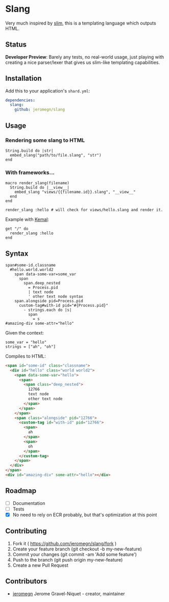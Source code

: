 # Slang

Very much inspired by [slim](https://github.com/slim-template/slim), this is a templating language which outputs HTML.

## Status

**Developer Preview**: Barely any tests, no real-world usage, just playing with creating a nice parser/lexer that gives us slim-like templating capabilities.

## Installation

Add this to your application's `shard.yml`:

```yaml
dependencies:
  slang:
    github: jeromegn/slang
```

## Usage

### Rendering some slang to HTML

```crystal
String.build do |str|
  embed_slang("path/to/file.slang", "str")
end
```

### With frameworks...

```crystal
macro render_slang(filename)
  String.build do |__view__|
    embed_slang "views/{{filename.id}}.slang", "__view__"
  end
end

render_slang :hello # will check for views/hello.slang and render it.
```

Example with [Kemal](http://kemalcr.com):

```crystal
get "/" do
  render_slang :hello
end
```

## Syntax

```slim
span#some-id.classname
  #hello.world.world2
    span data-some-var=some_var
      span
        span.deep_nested
          = Process.pid
          | text node
          ' other text node syntax
    span.alongside pid=Process.pid
      custom-tag#with-id pid="#{Process.pid}"
        - strings.each do |s|
          span
            = s
#amazing-div some-attr="hello"
```

Given the context:

```crystal
some_var = "hello"
strings = ["ah", "oh"]
```

Compiles to HTML:

```html
<span id="some-id" class="classname">
  <div id="hello" class="world world2">
    <span data-some-var="hello">
      <span>
        <span class="deep_nested">
          12766
          text node
          other text node
        </span>
      </span>
    </span>
    <span class="alongside" pid="12766">
      <custom-tag id="with-id" pid="12766">
        <span>
          ah
        </span>
        <span>
          oh
        </span>
      </custom-tag>
    </span>
  </div>
</span>
<div id="amazing-div" some-attr="hello"></div>
```

## Roadmap

- [ ] Documentation
- [ ] Tests
- [x] No need to rely on ECR probably, but that's optimization at this point

## Contributing

1. Fork it ( https://github.com/jeromegn/slang/fork )
2. Create your feature branch (git checkout -b my-new-feature)
3. Commit your changes (git commit -am 'Add some feature')
4. Push to the branch (git push origin my-new-feature)
5. Create a new Pull Request

## Contributors

- [jeromegn](https://github.com/jeromegn) Jerome Gravel-Niquet - creator, maintainer
